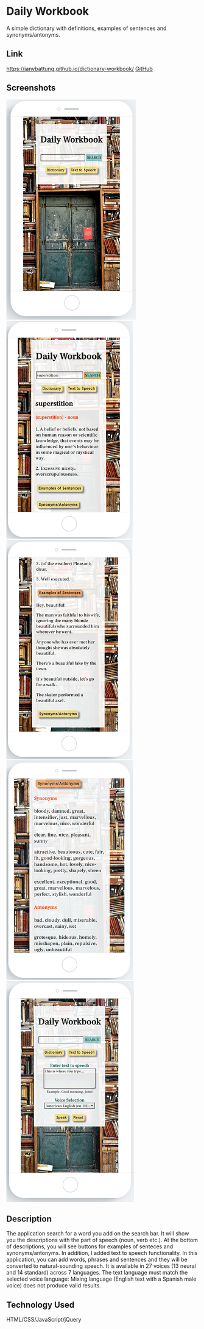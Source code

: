 # Daily Workbook
A simple dictionary with definitions, examples of sentences and synonyms/antonyms.

## Link 
https://janybattung.github.io/dictionary-workbook/
[GitHub](http://github.com)

## Screenshots
![word search](images/workbook1.png)
![definitions](/images/workbook2.png)
![examples of sentences](/images/workbook3.png)
![synonyms/antonyms](/images/workbook4.png)
![text to speech](/images/workbook5.png)

## Description
The application search for a word you add on the search bar. It will show you the descriptions with the part of speech (noun, verb etc.). At the bottom of descriptions, you will see buttons for examples of senteces and synonyms/antonyms. In addition, I added text to speech functionality. In this application, you can add words, phrases and sentences and they will be converted to natural-sounding speech. It is available in 27 voices (13 neural and 14 standard) across 7 languages. The text language must match the selected voice language: Mixing language (English text with a Spanish male voice) does not produce valid results.

## Technology Used
HTML/CSS/JavaScript/jQuery

